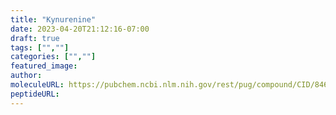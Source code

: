 ```yaml
---
title: "Kynurenine"
date: 2023-04-20T21:12:16-07:00
draft: true
tags: ["",""]
categories: ["",""]
featured_image: 
author: 
moleculeURL: https://pubchem.ncbi.nlm.nih.gov/rest/pug/compound/CID/846/record/SDF/?record_type=3d&response_type=display
peptideURL:
---
```


